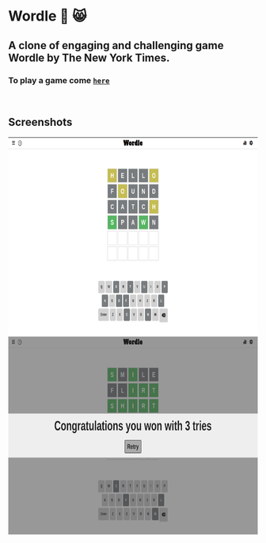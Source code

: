# Wordle 🚀 😸
## A clone of engaging and challenging game Wordle by The New York Times.
### To play a game come [`here`](https://sachin4219.github.io/Wordle/)

<br>

## Screenshots
<img src="./wordle-try.png" height="400px">


<img src="./wordle-win.png" height="400px">
